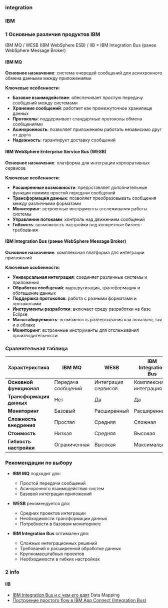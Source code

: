### integration
### IBM
### 1 Основные различия продуктов IBM
IBM MQ / WESB (IBM WebSphere ESB) / IIB = IBM Integration Bus (ранее WebSphere Message Broker)
#### IBM MQ
**Основное назначение**: система очередей сообщений для асинхронного обмена данными между приложениями

**Ключевые особенности**:
* **Базовое взаимодействие**: обеспечивает простую передачу сообщений между системами
* **Хранение сообщений**: работает как промежуточное хранилище данных
* **Протоколы**: поддерживает стандартные протоколы обмена сообщениями
* **Асинхронность**: позволяет приложениям работать независимо друг от друга
* **Надежность**: гарантирует доставку сообщений

#### IBM WebSphere Enterprise Service Bus (WESB)
**Основное назначение**: платформа для интеграции корпоративных сервисов

**Ключевые особенности**:
* **Расширенные возможности**: предоставляет дополнительные функции помимо простой передачи сообщений
* **Трансформация данных**: позволяет преобразовывать сообщения между различными форматами
* **Мониторинг**: встроенные инструменты отслеживания работы системы
* **Управление потоками**: контроль над движением сообщений
* **Гибкость**: возможность настройки под конкретные бизнес-требования

#### IBM Integration Bus (ранее WebSphere Message Broker)
**Основное назначение**: комплексная платформа для интеграции приложений

**Ключевые особенности**:
* **Универсальная интеграция**: соединяет различные системы и приложения
* **Обработка сообщений**: маршрутизация, трансформация и обогащение данных
* **Поддержка протоколов**: работа с разными форматами и протоколами
* **Инструменты разработки**: включает среду разработки на базе Eclipse
* **Масштабируемость**: возможность развертывания как локально, так и в облаке
* **Мониторинг**: встроенные инструменты для отслеживания производительности

### Сравнительная таблица

| Характеристика | IBM MQ | WESB | IBM Integration Bus |
|----------------|---------|--------|---------------------|
| **Основной функционал** | Передача сообщений | Интеграция сервисов | Комплексная интеграция |
| **Трансформация данных** | Нет | Да | Да |
| **Мониторинг** | Базовый | Расширенный | Расширенный |
| **Сложность внедрения** | Простая | Средняя | Сложная |
| **Стоимость** | Низкая | Средняя | Высокая |
| **Гибкость настройки** | Ограниченная | Высокая | Максимальная |

### Рекомендации по выбору

* **IBM MQ** подходит для:
  * Простой передачи сообщений
  * Асинхронного взаимодействия систем
  * Базовой интеграции приложений

* **WESB** рекомендуется для:
  * Средних проектов интеграции
  * Необходимости трансформации данных
  * Потребности в базовом мониторинге

* **IBM Integration Bus** оптимален для:
  * Сложных интеграционных решений
  * Требований к расширенной обработке данных
  * Крупномасштабных проектов
  * Необходимости в гибких настройках

### 2 info
#### IIB
- [IBM Integration Bus и с чем его едят](https://habr.com/ru/articles/445138/) Data Mapping
- [Построение простого flow в IBM App Connect (Integration Bus)](https://habr.com/ru/articles/578234/)
